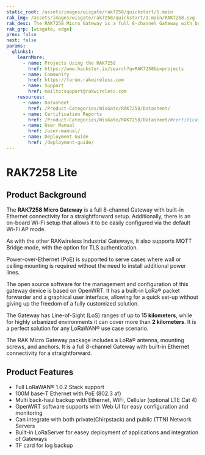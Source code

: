 ```yaml
---
static_root: /assets/images/wisgate/rak7258/quickstart/1.main
rak_img: /assets/images/wisgate/rak7258/quickstart/1.main/RAK7258.svg
rak_desc: The RAK7258 Micro Gateway is a full 8-channel Gateway with built-in Ethernet connectivity for a straightforward setup. Additionally, there is an on-board Wi-Fi setup that allows it to be easily configured via the default Wi-Fi AP mode.
rak_grp: [wisgate, edge]
prev: false
next: false
params:
  qlinks1:
    learnMore:
      - name: Projects Using the RAK7258
        href: https://www.hackster.io/search?q=RAK7258&i=projects
      - name: Community
        href: https://forum.rakwireless.com
      - name: Support
        href: mailto:support@rakwireless.com
    resources:
      - name: Datasheet
        href: /Product-Categories/WisGate/RAK7258/Datasheet/
      - name: Certification Reports
        href: /Product-Categories/WisGate/RAK7258/Datasheet/#certification-reports
      - name: User Manual
        href: /user-manual/
      - name: Deployment Guide
        href: /deployment-guide/
---
```


# RAK7258 Lite

<rk-img
  :src="`${$frontmatter.static_root}/rak7258_overview.jpg`"
  width="85%"
  figure-number="1"
  caption="RAK7258 Micro Gateway"
/>

## Product Background

The **RAK7258 Micro Gateway** is a full 8-channel Gateway with built-in Ethernet connectivity for a straightforward setup. Additionally, there is an on-board Wi-Fi setup that allows it to be easily configured via the default Wi-Fi AP mode.

As with the other RAKwireless Industrial Gateways, it also supports MQTT Bridge mode, with the option for TLS authentication.

Power-over-Ethernet (PoE) is supported to serve cases where wall or ceiling mounting is required without the need to install additional power lines.

The open source software for the management and configuration of this gateway device is based on OpenWRT. It has a built-in LoRa® packet forwarder and a graphical user interface, allowing for a quick set-up without giving up the freedom of a fully customized solution.

The Gateway has Line-of-Sight (LoS) ranges of up to **15 kilometers**, while for highly urbanized environments it can cover more than **2 kilometers**. It is a perfect solution for any LoRaWAN® use case scenario.

The RAK Micro Gateway package includes a LoRa® antenna, mounting screws, and anchors. It is a full 8-channel Gateway with built-in Ethernet connectivity for a straightforward.

<rk-btn
  src="/Product-Categories/WisGate/RAK7258/Quickstart/"
  label="Get Started with RAK7258 WisGate™ Edge Lite"
/>

<rk-quick-links :params="$page.frontmatter.params.qlinks1" />

## Product Features

- Full LoRaWAN® 1.0.2 Stack support
- 100M base-T Ethernet with PoE (802.3 af)
- Multi back-haul backup with Ethernet, WiFi, Cellular (optional LTE Cat 4)
- OpenWRT software supports with Web UI for easy configuration and monitoring
- Can integrate with both private(Chirpstack) and public (TTN) Network Servers
- Built-in LoRaServer for easey deployment of applications and integration of Gateways
- TF card for log backup

<rk-btn
  src="https://store.rakwireless.com/products/rak7258-micro-gateway"
  label="Buy a RAK7258 WisGate™ Edge Lite"
  _blank
/>
